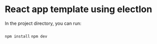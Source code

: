 # React app template using electlon

In the project directory, you can run:

### 
`npm install`
`npm dev`

